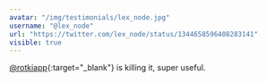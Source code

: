 ```yaml
---
avatar: "/img/testimonials/lex_node.jpg"
username: "@lex_node"
url: "https://twitter.com/lex_node/status/1344658596408283141"
visible: true
---
```


[@rotkiapp](https://twitter.com/rotkiapp){:target="\_blank"} is killing it, super useful.

